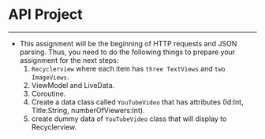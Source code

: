 # API Project
---
- This assignment will be the beginning of HTTP requests and JSON parsing. Thus, you need to do the following things to prepare your assignment for the next steps:
    1. `Recyclerview` where each item has `three TextViews` and `two ImageViews`.
    2. ViewModel and LiveData.
    3. Coroutine.
    4. Create a data class called `YouTubeVideo` that has attributes (Id:Int, Title:String, numberOfViewers:Int).
    5. create dummy data of `YouTubeVideo` class that will display to Recyclerview.
